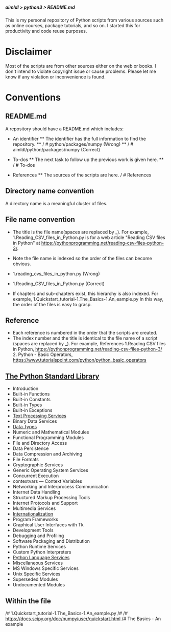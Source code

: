 ##### aimldl > python3 > README.md
This is my personal repository of Python scripts from various sources such as online courses, package tutorials, and so on.
I started this for productivity and code reuse purposes.

# Disclaimer
Most of the scripts are from other sources either on the web or books. I don't intend to violate copyright issue or cause problems. Please let me know if any violation or inconvenience is found.

# Conventions
## README.md
A repository should have a README.md which includes:
* An identifier
** The identifier has the full information to find the repository.
** / # python/packages/numpy         (Wrong)
** / # aimldl/python/packages/numpy  (Correct)

* To-dos
** The next task to follow up the previous work is given here.
** / # To-dos

* References
** The sources of the scripts are here.
/ # References

## Directory name convention
A directory name is a meaningful cluster of files.

## File name convention
* The title is the file name(spaces are replaced by _).
  For example,
    1.Reading_CSV_files_in_Python.py
      is for a web article "Reading CSV files in Python" at https://pythonprogramming.net/reading-csv-files-python-3/.
* Note the file name is indexed so the order of the files can become obvious.
* 1.reading_cvs_files_in_python.py (Wrong)
* 1.Reading_CSV_files_in_Python.py (Correct)

* If chapters and sub-chapters exist, this hierarchy is also indexed.
  For example, 1.Quickstart_tutorial-1.The_Basics-1.An_eample.py
  In this way, the order of the files is easy to grasp.

## Reference
* Each reference is numbered in the order that the scripts are created.
* The index number and the title is identical to the file name of a script (spaces are replaced by _).
  For example,
    References
    1.Reading CSV files in Python, https://pythonprogramming.net/reading-csv-files-python-3/
    2. Python - Basic Operators, https://www.tutorialspoint.com/python/python_basic_operators

## [The Python Standard Library](https://docs.python.org/3/library/index.html)
* Introduction
* Built-in Functions
* Built-in Constants
* Built-in Types
* Built-in Exceptions
* [Text Processing Services](https://docs.python.org/3/library/text.html)
* Binary Data Services
* [Data Types](https://docs.python.org/3/library/datatypes.html)
* Numeric and Mathematical Modules
* Functional Programming Modules
* File and Directory Access
* Data Persistence
* Data Compression and Archiving
* File Formats
* Cryptographic Services
* Generic Operating System Services
* Concurrent Execution
* contextvars — Context Variables
* Networking and Interprocess Communication
* Internet Data Handling
* Structured Markup Processing Tools
* Internet Protocols and Support
* Multimedia Services
* [Internationalization](https://docs.python.org/3/library/i18n.html)
* Program Frameworks
* Graphical User Interfaces with Tk
* Development Tools
* Debugging and Profiling
* Software Packaging and Distribution
* Python Runtime Services
* Custom Python Interpreters
* [Python Language Services](https://docs.python.org/3/library/language.html)
* Miscellaneous Services
* MS Windows Specific Services
* Unix Specific Services
* Superseded Modules
* Undocumented Modules

## Within the file
/# 1.Quickstart_tutorial-1.The_Basics-1.An_eample.py
/#
/# https://docs.scipy.org/doc/numpy/user/quickstart.html
/# The Basics - An example
